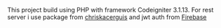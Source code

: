 This project build using PHP with framework Codeigniter 3.1.13. For rest server i use package from [chriskacerguis](https://github.com/chriskacerguis/codeigniter-restserver)
and jwt auth from [Firebase](https://github.com/firebase/php-jwt)
